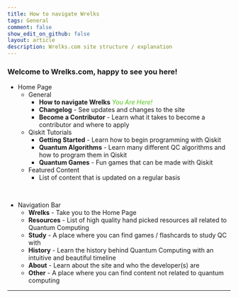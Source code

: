 ```yaml
---
title: How to navigate Wrelks
tags: General
comment: false
show_edit_on_github: false
layout: article
description: Wrelks.com site structure / explanation 
---
```


### Welcome to Wrelks.com, happy to see you here!

- Home Page
    - General
        - **How to navigate Wrelks** <green><i>You Are Here!</i></green>
        - **Changelog** - See updates and changes to the site
        - **Become a Contributor** - Learn what it takes to become a contributor and where to apply
    - Qiskit Tutorials
        - **Getting Started** - Learn how to begin programming with Qiskit
        - **Quantum Algorithms** - Learn many different QC algorithms and how to program them in Qiskit
        - **Quantum Games** - Fun games that can be made with Qiskit
    - Featured Content 
        - List of content that is updated on a regular basis

<br>

- Navigation Bar 
    - **Wrelks** - Take you to the Home Page
    - **Resources** - List of high quality hand picked resources all related to Quantum Computing 
    - **Study** - A place where you can find games / flashcards to study QC with
    - **History** - Learn the history behind Quantum Computing with an intuitive and beautiful timeline 
    - **About** - Learn about the site and who the developer(s) are
    - **Other** - A place where you can find content not related to quantum computing

---

<!--[Back](https://wrelks.com){:.button.button--primary.button--rounded} may come in handy later-->

<style>
green {
    color: #52c41a;
}
orange {
    color: #fa8c16;
}
red {
    color: #f5222d;
}
</style>